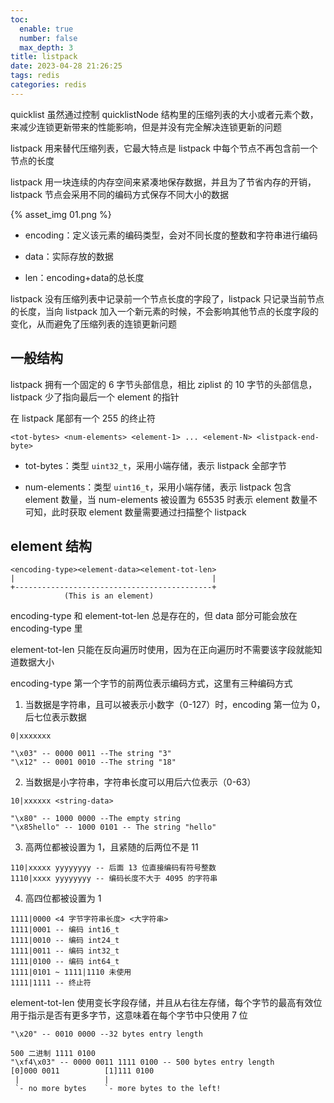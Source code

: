 ```yaml
---
toc:
  enable: true
  number: false
  max_depth: 3
title: listpack
date: 2023-04-28 21:26:25
tags: redis
categories: redis
---
```


quicklist 虽然通过控制 quicklistNode 结构里的压缩列表的大小或者元素个数，来减少连锁更新带来的性能影响，但是并没有完全解决连锁更新的问题

listpack 用来替代压缩列表，它最大特点是 listpack 中每个节点不再包含前一个节点的长度

listpack 用一块连续的内存空间来紧凑地保存数据，并且为了节省内存的开销，listpack 节点会采用不同的编码方式保存不同大小的数据

{% asset_img 01.png %}

- encoding：定义该元素的编码类型，会对不同长度的整数和字符串进行编码

- data：实际存放的数据

- len：encoding+data的总长度

listpack 没有压缩列表中记录前一个节点长度的字段了，listpack 只记录当前节点的长度，当向 listpack 加入一个新元素的时候，不会影响其他节点的长度字段的变化，从而避免了压缩列表的连锁更新问题

## 一般结构

listpack 拥有一个固定的 6 字节头部信息，相比 ziplist 的 10 字节的头部信息，listpack 少了指向最后一个 element 的指针

在 listpack 尾部有一个 255 的终止符

```
<tot-bytes> <num-elements> <element-1> ... <element-N> <listpack-end-byte>
```

- tot-bytes：类型 `uint32_t`，采用小端存储，表示 listpack 全部字节

- num-elements：类型 `uint16_t`，采用小端存储，表示 listpack 包含 element 数量，当 num-elements 被设置为 65535 时表示 element 数量不可知，此时获取 element 数量需要通过扫描整个 listpack

## element 结构

```
<encoding-type><element-data><element-tot-len>
|                                            |
+--------------------------------------------+
            (This is an element)
```

encoding-type 和 element-tot-len 总是存在的，但 data 部分可能会放在 encoding-type 里

element-tot-len 只能在反向遍历时使用，因为在正向遍历时不需要该字段就能知道数据大小

encoding-type 第一个字节的前两位表示编码方式，这里有三种编码方式

1. 当数据是字符串，且可以被表示小数字（0-127）时，encoding 第一位为 0，后七位表示数据

```
0|xxxxxxx

"\x03" -- 0000 0011 --The string "3"
"\x12" -- 0001 0010 --The string "18"
```

2. 当数据是小字符串，字符串长度可以用后六位表示（0-63）

```
10|xxxxxx <string-data>

"\x80" -- 1000 0000 --The empty string
"\x85hello" -- 1000 0101 -- The string "hello"
```

3. 高两位都被设置为 1，且紧随的后两位不是 11

```
110|xxxxx yyyyyyyy -- 后面 13 位直接编码有符号整数
1110|xxxx yyyyyyyy -- 编码长度不大于 4095 的字符串
```

4. 高四位都被设置为 1

```
1111|0000 <4 字节字符串长度> <大字符串>
1111|0001 -- 编码 int16_t
1111|0010 -- 编码 int24_t
1111|0011 -- 编码 int32_t
1111|0100 -- 编码 int64_t
1111|0101 ~ 1111|1110 未使用
1111|1111 -- 终止符
```

element-tot-len 使用变长字段存储，并且从右往左存储，每个字节的最高有效位用于指示是否有更多字节，这意味着在每个字节中只使用 7 位

```
"\x20" -- 0010 0000 --32 bytes entry length

500 二进制 1111 0100
"\xf4\x03" -- 0000 0011 1111 0100 -- 500 bytes entry length
[0]000 0011          [1]111 0100
 |                   |
 `- no more bytes    `- more bytes to the left!
```